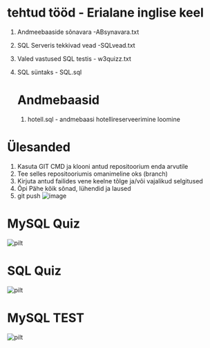 
# tehtud tööd - Erialane inglise keel

1. Andmeebaaside sõnavara -ABsynavara.txt
2. SQL Serveris tekkivad vead -SQLvead.txt
3. Valed vastused SQL testis - w3quizz.txt
4. SQL süntaks - SQL.sql

   # Andmebaasid
   1. hotell.sql - andmebaasi hotellireserveerimine loomine




# Ülesanded

1. Kasuta GIT CMD ja klooni antud repositoorium enda arvutile
2. Tee selles repositooriumis omanimeline oks (branch)
3. Kirjuta antud failides vene keelne tõlge ja/või vajalikud selgitused
4. Õpi Pähe kõik sõnad, lühendid ja laused
5. git push
![image](https://github.com/IrinaMerkulova/TARpv23ab/assets/153904999/dbe037ff-e36f-49e3-b122-963437820881)

# MySQL Quiz
![pilt](https://github.com/IrinaMerkulova/TARpv23ab/assets/153904999/30a3f8d5-c229-42e4-82f4-ff147212e748)

# SQL Quiz
![pilt](https://github.com/IrinaMerkulova/TARpv23ab/assets/153904999/4c313759-1594-4bb7-85c4-759cca5d8d1d)

# MySQL TEST
![pilt](https://github.com/IrinaMerkulova/TARpv23ab/assets/153904999/414e8f00-7163-4000-969e-3f8155e0ea83)
